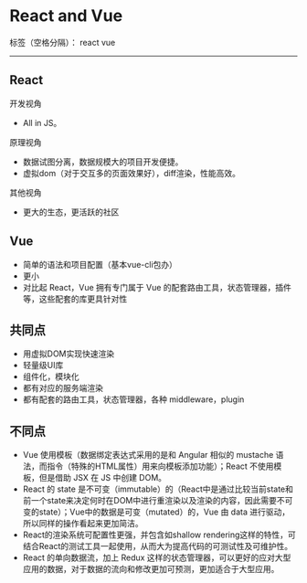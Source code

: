 ﻿# React and Vue

标签（空格分隔）： react vue

---

## React

开发视角

- All in JS。

原理视角

- 数据试图分离，数据规模大的项目开发便捷。
- 虚拟dom（对于交互多的页面效果好），diff渲染，性能高效。

其他视角

- 更大的生态，更活跃的社区

## Vue

- 简单的语法和项目配置（基本vue-cli包办）
- 更小
- 对比起 React，Vue 拥有专门属于 Vue 的配套路由工具，状态管理器，插件等，这些配套的库更具针对性

## 共同点

- 用虚拟DOM实现快速渲染
- 轻量级UI库
- 组件化，模块化
- 都有对应的服务端渲染
- 都有配套的路由工具，状态管理器，各种 middleware，plugin

## 不同点

- Vue 使用模板（数据绑定表达式采用的是和 Angular 相似的 mustache 语法，而指令（特殊的HTML属性）用来向模板添加功能）；React 不使用模板，但是借助 JSX 在 JS 中创建 DOM。
- React 的 state 是不可变（immutable）的（React中是通过比较当前state和前一个state来决定何时在DOM中进行重渲染以及渲染的内容，因此需要不可变的state）；Vue中的数据是可变（mutated）的，Vue 由 data 进行驱动，所以同样的操作看起来更加简洁。
- React的渲染系统可配置性更强，并包含如shallow rendering这样的特性，可结合React的测试工具一起使用，从而大为提高代码的可测试性及可维护性。
- React 的单向数据流，加上 Redux 这样的状态管理器，可以更好的应对大型应用的数据，对于数据的流向和修改更加可预测，更加适合于大型应用。